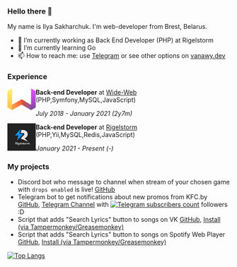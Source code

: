 ### Hello there 👋

<!--
**Vanawy/vanawy** is a ✨ _special_ ✨ repository because its `README.md` (this file) appears on your GitHub profile. -->

My name is Ilya Sakharchuk. I'm web-developer from Brest, Belarus.

- 💼 I’m currently working as Back End Developer (PHP) at Rigelstorm
- 🌱 I’m currently learning Go
- 📫 How to reach me: use [Telegram](https://t.me/vanawy) or see other options on [vanawy.dev](https://www.vanawy.dev)

### Experience
<img src="wide-web-logo.png" width="64" align="left"> **Back-end Developer** at [Wide-Web](https://wide-web.by) (PHP,Symfony,MySQL,JavaScript)

*July 2018 - January 2021 (2y7m)*
<br clear="left">

<img src="rigelstorm-logo.png" width="64" align="left"> **Back-end Developer** at [Rigelstorm](https://park.by/residents/rigelshtorm/) (PHP,Yii,MySQL,Redis,JavaScript)

*January 2021 - Present (-)*
<br clear="left">

### My projects 
- Discord bot who message to channel when stream of your chosen game with `drops enabled` is live! [GitHub](https://github.com/Vanawy/twitch-drops-monitor)
- Telegram bot to get notifications about new promos from KFC.by [GitHub](https://github.com/Vanawy/kfc-alert-bot), [Telegram Channel](https://t.me/kfcby) with [![Telegram subscribers count](https://img.shields.io/endpoint?url=https://www.lambda.vanawy.dev/getChannelSubCount)](https://t.me/kfcby) followers :D
- Script that adds "Search Lyrics" button to songs on VK [GitHub](https://github.com/Vanawy/vk-song-lyrics), [Install (via Tampermonkey/Greasemonkey)](https://github.com/Vanawy/vk-song-lyrics/blob/master/vk-song-lyrics.user.js?raw=true)
- Script that adds "Search Lyrics" button to songs on Spotify Web Player [GitHub](https://github.com/Vanawy/spotify-song-lyrics), [Install (via Tampermonkey/Greasemonkey)](https://github.com/Vanawy/spotify-song-lyrics/raw/main/spotify-song-lyrics.user.js)

[![Top Langs](https://github-readme-stats.vercel.app/api/top-langs/?username=vanawy&layout=compact)](https://github.com/vanawy) 
